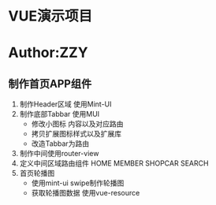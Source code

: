 # VUE演示项目
# Author:ZZY



## 制作首页APP组件
1. 制作Header区域 使用Mint-UI
2. 制作底部Tabbar 使用MUI
	+ 修改小图标 内容以及对应路由
	+ 拷贝扩展图标样式以及扩展库
	+ 改造Tabbar为路由
3. 制作中间使用router-view
4. 定义中间区域路由组件 HOME MEMBER SHOPCAR SEARCH
5. 首页轮播图
	+ 使用mint-ui swipe制作轮播图 
	+ 获取轮播图数据 使用vue-resource


